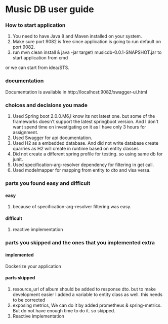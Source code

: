 # Music DB user guide

### How to start application
1. You need to have Java 8 and Maven installed on your system.
2. Make sure port 9082 is free since application is going to run default on port 9082.
3. run mvn clean install & java -jar target\ musicdb-0.0.1-SNAPSHOT.jar to start application from cmd

or we can start from idea/STS.

### documentation
Documentation is available in http://localhost:9082/swagger-ui.html

### choices and decisions you made
1. Used Spring boot 2.0.0.M6,I know its not latest one. but some of the frameworks doesn't support the latest springboot version. And I don't want spend time on investigating on it as I have only 3 hours for assignment.
2. Used Swagger for api documentation.
3. Used H2 as a embedded database. And did not write database create quarries as H2 will create in runtime based on entity classes
4. Did not create a different spring profile for testing. so using same db for junit.
5. Used specification-arg-resolver dependency for filtering in get call.
6. Used modelmapper for mapping from entity to dto and visa versa.
    

### parts you found easy and difficult
#### easy
1. because of specification-arg-resolver filtering was easy.
#### difficult
1. reactive implementation

### parts you skipped and the ones that you implemented extra

#### implemented
 Dockerize your application

#### parts skipped
 1. resource_url of album should be added to response dto. but to make development easier I added a variable to entity class as well. this needs to be corrected
 2. exposing metrics, We can do it by added prometheus & spring-metrics. But do not have enough time to do it. so skipped.
 3. Reactive implementation  
 

